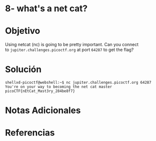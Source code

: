 # 8- what's a net cat?

# Objetivo
Using netcat (nc) is going to be pretty important. Can you connect to `jupiter.challenges.picoctf.org` at port `64287` to get the flag?
# Solución
```
shellxd-picoctf@webshell:~$ nc jupiter.challenges.picoctf.org 64287                
You're on your way to becoming the net cat master
picoCTF{nEtCat_Mast3ry_284be8f7}
```
# Notas Adicionales

# Referencias